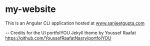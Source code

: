 # my-website

This is an Angular CLI application hosted at www.sanjeetgupta.com


-- Credits for the UI
portfolYOU Jekyll theme by Youssef Raafat
https://github.com/YoussefRaafatNasry/portfolYOU
